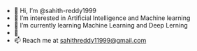 - 👋 Hi, I’m @sahith-reddy1999
- 👀 I’m interested in Artificial Intelligence and Machine learning
- 🌱 I’m currently learning Machine Learning and Deep Lerning
- 💞️
- 📫 Reach me at sahithreddy11999@gmail.com

<!---
sahith-reddy1999/sahith-reddy1999 is a ✨ special ✨ repository because its `README.md` (this file) appears on your GitHub profile.
You can click the Preview link to take a look at your changes.
--->

